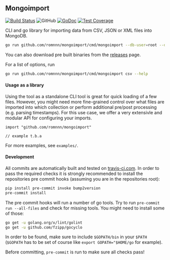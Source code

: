 ## Mongoimport

[![Build Status](https://travis-ci.com/romnnn/mongoimport.svg?branch=master)](https://travis-ci.com/romnnn/mongoimport)
![GitHub](https://img.shields.io/github/license/romnnn/mongoimport)
[![GoDoc](https://godoc.org/github.com/romnnn/mongoimport?status.svg)](https://godoc.org/github.com/romnnn/mongoimport)
[![Test Coverage](https://codecov.io/gh/romnnn/mongoimport/branch/master/graph/badge.svg)](https://codecov.io/gh/romnnn/mongoimport)

CLI and go library for importing data from CSV, JSON or XML files into MongoDB.

```bash
go run github.com/romnnn/mongoimport/cmd/mongoimport --db-user=root --db-password=example csv <path-to-csv-files>
```
You can also download pre built binaries from the [releases](https://github.com/romnnn/mongoimport/releases) page.

For a list of options, run
```bash
go run github.com/romnnn/mongoimport/cmd/mongoimport csv --help
```

#### Usage as a library

Using the tool as a standalone CLI tool is great for quick loading of a few files. However, you might need more fine-grained control over what files are imported into which collection or perform additional pre/post processing (e.g. parsing timestamps). For this use case, we offer a very extensivle and modular API for configuring your imports.

```golang
import "github.com/romnnn/mongoimport"

// example t.b.a
```

For more examples, see `examples/`.

#### Development

All commits are automatically built and tested on [travis-ci.com](https://travis-ci.com/romnnn/mongoimport). In order to pass the required checks it is strongly recommended to install the repositories pre commit hooks (assuming you are in the repositories root):
```bash
pip install pre-commit invoke bump2version
pre-commit install
```

The pre commit hooks will run a number of go tools. Try to run `pre-commit run --all-files` and check for missing tools. You might need to install some of those:
```bash
go get -u golang.org/x/lint/golint
go get -u github.com/fzipp/gocyclo
```
In order to be found, make sure to include `$GOPATH/bin` in your `$PATH` (`$GOPATH` has to be set of course like `export GOPATH="$HOME/go` for example).

Before committing, `pre-commit` is run to make sure all checks pass!